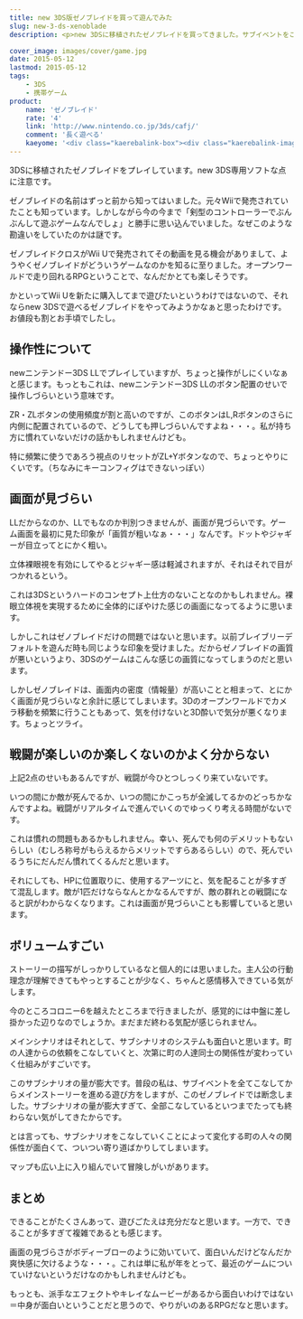 ```yaml
---
title: new 3DS版ゼノブレイドを買って遊んでみた
slug: new-3-ds-xenoblade
description: <p>new 3DSに移植されたゼノブレイドを買ってきました。サブイベントをこなしていくことで町の人々の関係性がどんどん変わっていくのが面白いです。画面が見にくいのが気になりますが、遊びごたえのあるRPGだと思います。</p>

cover_image: images/cover/game.jpg
date: 2015-05-12
lastmod: 2015-05-12
tags: 
    - 3DS
    - 携帯ゲーム
product:
    name: 'ゼノブレイド'
    rate: '4'
    link: 'http://www.nintendo.co.jp/3ds/cafj/'
    comment: '長く遊べる'
    kaeyome: '<div class="kaerebalink-box"><div class="kaerebalink-image"><a href="http://www.amazon.co.jp/exec/obidos/ASIN/B00SW8MT0G/illusionspace-22/ref=nosim/" rel="nofollow" target="_blank"><img src="http://ecx.images-amazon.com/images/I/61BfmMk0MDL._SL160_.jpg" style="border: none;" /></a></div><div class="kaerebalink-info"><div class="kaerebalink-name"><a href="http://www.amazon.co.jp/exec/obidos/ASIN/B00SW8MT0G/illusionspace-22/ref=nosim/" rel="nofollow" target="_blank">Newニンテンドー3DS専用 ゼノブレイド(特典無し)</a><div class="kaerebalink-powered-date">posted with <a href="http://kaereba.com" rel="nofollow" target="_blank">カエレバ</a></div></div><div class="kaerebalink-detail"> 任天堂 2015-04-02    </div><div class="kaerebalink-link1"><div class="shoplinkamazon"><a href="http://www.amazon.co.jp/gp/search?keywords=New%203DS%81%40%83%5B%83m%83u%83%8C%83C%83h&__mk_ja_JP=%83J%83%5E%83J%83i&tag=illusionspace-22" rel="nofollow" target="_blank">Amazon</a></div><div class="shoplinkrakuten"><a href="http://hb.afl.rakuten.co.jp/hgc/0e95387f.f2aef20d.0e953880.25e412bd/?pc=http%3A%2F%2Fsearch.rakuten.co.jp%2Fsearch%2Fmall%2FNew%25203DS%25E3%2580%2580%25E3%2582%25BC%25E3%2583%258E%25E3%2583%2596%25E3%2583%25AC%25E3%2582%25A4%25E3%2583%2589%2F-%2Ff.1-p.1-s.1-sf.0-st.A-v.2%3Fx%3D0%26scid%3Daf_ich_link_urltxt%26m%3Dhttp%3A%2F%2Fm.rakuten.co.jp%2F" rel="nofollow" target="_blank">楽天市場</a></div><div class="shoplinkyahoo"><a href="http://ck.jp.ap.valuecommerce.com/servlet/referral?sid=3085416&pid=882193779&vc_url=http%3A%2F%2Fsearch.shopping.yahoo.co.jp%2Fsearch%3Fp%3DNew%25203DS%25E3%2580%2580%25E3%2582%25BC%25E3%2583%258E%25E3%2583%2596%25E3%2583%25AC%25E3%2582%25A4%25E3%2583%2589" rel="nofollow"  target="_blank">Yahooショッピング<img src="http://ad.jp.ap.valuecommerce.com/servlet/gifbanner?sid=3085416&pid=882193779" height="1" width="1" border="0"></a></div></div></div><div class="booklink-footer" style="clear: left"></div></div>'
---
```


<p>3DSに移植されたゼノブレイドをプレイしています。new 3DS専用ソフトな点に注意です。</p>
<p>ゼノブレイドの名前はずっと前から知ってはいました。元々Wiiで発売されていたことも知っています。しかしながら今の今まで「剣型のコントローラーでぶんぶんして遊ぶゲームなんでしょ」と勝手に思い込んでいました。なぜこのような勘違いをしていたのかは謎です。</p>
<p>ゼノブレイドクロスがWii Uで発売されてその動画を見る機会がありまして、ようやくゼノブレイドがどういうゲームなのかを知るに至りました。オープンワールドで走り回れるRPGということで、なんだかとても楽しそうです。</p>
<p>かといってWii Uを新たに購入してまで遊びたいというわけではないので、それならnew 3DSで遊べるゼノブレイドをやってみようかなぁと思ったわけです。お値段も割とお手頃でしたし。</p>
<h2>操作性について</h2>
<p>newニンテンドー3DS LLでプレイしていますが、ちょっと操作がしにくいなぁと感じます。もっともこれは、newニンテンドー3DS LLのボタン配置のせいで操作しづらいという意味です。</p>
<p>ZR・ZLボタンの使用頻度が割と高いのですが、このボタンはL,Rボタンのさらに内側に配置されているので、どうしても押しづらいんですよね・・・。私が持ち方に慣れていないだけの話かもしれませんけども。</p>
<p>特に頻繁に使うであろう視点のリセットがZL+Yボタンなので、ちょっとやりにくいです。（ちなみにキーコンフィグはできないっぽい）</p>
<h2>画面が見づらい</h2>
<p>LLだからなのか、LLでもなのか判別つきませんが、画面が見づらいです。ゲーム画面を最初に見た印象が「画質が粗いなぁ・・・」なんです。ドットやジャギーが目立ってとにかく粗い。</p>
<p>立体裸眼視を有効にしてやるとジャギー感は軽減されますが、それはそれで目がつかれるという。</p>
<p>これは3DSというハードのコンセプト上仕方のないことなのかもしれません。裸眼立体視を実現するために全体的にぼやけた感じの画面になってるように思います。</p>
<p>しかしこれはゼノブレイドだけの問題ではないと思います。以前ブレイブリーデフォルトを遊んだ時も同じような印象を受けました。だからゼノブレイドの画質が悪いというより、3DSのゲームはこんな感じの画質になってしまうのだと思います。</p>
<p>しかしゼノブレイドは、画面内の密度（情報量）が高いことと相まって、とにかく画面が見づらいなと余計に感じてしまいます。3Dのオープンワールドでカメラ移動を頻繁に行うこともあって、気を付けないと3D酔いで気分が悪くなります。ちょっとツライ。</p>
<h2>戦闘が楽しいのか楽しくないのかよく分からない</h2>
<p>上記2点のせいもあるんですが、戦闘が今ひとつしっくり来ていないです。</p>
<p>いつの間にか敵が死んでるか、いつの間にかこっちが全滅してるかのどっちかなんですよね。戦闘がリアルタイムで進んでいくのでゆっくり考える時間がないです。</p>
<p>これは慣れの問題もあるかもしれません。幸い、死んでも何のデメリットもないらしい（むしろ称号がもらえるからメリットですらあるらしい）ので、死んでいるうちにだんだん慣れてくるんだと思います。</p>
<p>それにしても、HPに位置取りに、使用するアーツにと、気を配ることが多すぎて混乱します。敵が1匹だけならなんとかなるんですが、敵の群れとの戦闘になると訳がわからなくなります。これは画面が見づらいことも影響していると思います。</p>
<h2>ボリュームすごい</h2>
<p>ストーリーの描写がしっかりしているなと個人的には思いました。主人公の行動理念が理解できてもやっとすることが少なく、ちゃんと感情移入できている気がします。</p>
<p>今のところコロニー6を越えたところまで行きましたが、感覚的には中盤に差し掛かった辺りなのでしょうか。まだまだ終わる気配が感じられません。</p>
<p>メインシナリオはそれとして、サブシナリオのシステムも面白いと思います。町の人達からの依頼をこなしていくと、次第に町の人達同士の関係性が変わっていく仕組みがすごいです。</p>
<p>このサブシナリオの量が膨大です。普段の私は、サブイベントを全てこなしてからメインストーリーを進める遊び方をしますが、このゼノブレイドでは断念しました。サブシナリオの量が膨大すぎて、全部こなしているといつまでたっても終わらない気がしてきたからです。</p>
<p>とは言っても、サブシナリオをこなしていくことによって変化する町の人々の関係性が面白くて、ついつい寄り道ばかりしてしまいます。</p>
<p>マップも広い上に入り組んでいて冒険しがいがあります。</p>
<h2>まとめ</h2>
<p>できることがたくさんあって、遊びごたえは充分だなと思います。一方で、できることが多すぎて複雑であるとも感じます。</p>
<p>画面の見づらさがボディーブローのように効いていて、面白いんだけどなんだか爽快感に欠けるような・・・。これは単に私が年をとって、最近のゲームについていけないというだけなのかもしれませんけども。</p>
<p>もっとも、派手なエフェクトやキレイなムービーがあるから面白いわけではない＝中身が面白いということだと思うので、やりがいのあるRPGだなと思います。</p>

  